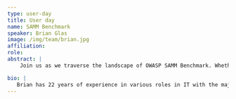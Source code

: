 ```yaml
---
type: user-day
title: User day
name: SAMM Benchmark
speaker: Brian Glas
image: /img/team/brian.jpg
affiliation: 
role: 
abstract: |
    Join us as we traverse the landscape of OWASP SAMM Benchmark. Whether you're a seasoned SAMM veteran or a newcomer to the software assurance world, this presentation provides insights into the new SAMM Benchmark collection and visualization processes. Well walkthrough how to contribute and what you can expect for information once we reach a critical mass of data.

bio: |
   Brian has 22 years of experience in various roles in IT with the majority of that in application development and security. His day job is serving as an Assistant Professor teaching a full load of Computer Science and Cybersecurity classes at Union University. He helped build the FedEx AppSec team, worked on the Trustworthy Computing team at Microsoft, consulted on software security for years, and served as a project lead and active contributor for SAMM v1.1-2.0+ and OWASP Top 10 2017, 2021, 2024, and the OWASP DAVID project. Brian is a contributor to the RABET-V Pilot Program for assessing non-voting election technology. He holds several Cybersecurity and IT certifications and is working on his Doctor of Computer Science in Cybersecurity and Information Assurance.
---
```

